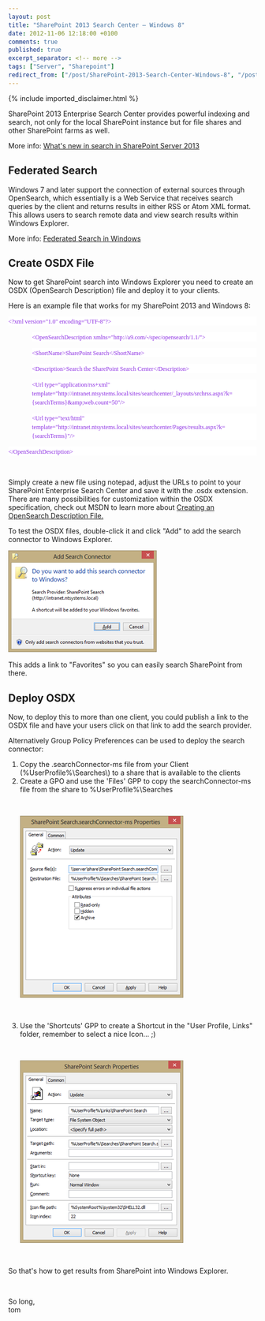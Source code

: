 ```yaml
---
layout: post
title: "SharePoint 2013 Search Center – Windows 8"
date: 2012-11-06 12:18:00 +0100
comments: true
published: true
excerpt_separator: <!-- more -->
tags: ["Server", "Sharepoint"]
redirect_from: ["/post/SharePoint-2013-Search-Center-Windows-8", "/post/sharepoint-2013-search-center-windows-8"]
---
```

<!-- more -->
{% include imported_disclaimer.html %}
<p>SharePoint 2013 Enterprise Search Center provides powerful indexing and search, not only for the local SharePoint instance but for file shares and other SharePoint farms as well.</p>
<p>More info: <a href="http://technet.microsoft.com/en-us/library/ee667266(v=office.15)">What's new in search in SharePoint Server 2013</a></p>
<h2>Federated Search</h2>
<p>Windows 7 and later support the connection of external sources through OpenSearch, which essentially is a Web Service that receives search queries by the client and returns results in either RSS or Atom XML format. This allows users to search remote data and view search results within Windows Explorer.</p>
<p>More info: <a href="http://msdn.microsoft.com/en-us/library/dd742958(v=VS.85).aspx">Federated Search in Windows</a></p>
<h2>Create OSDX File</h2>
<p>Now to get SharePoint search into Windows Explorer you need to create an OSDX (OpenSearch Description) file and deploy it to your clients.</p>
<p>Here is an example file that works for my SharePoint 2013 and Windows 8:</p>
<p style="background: white;"><span style="color: blueviolet; font-family: Lucida Console; font-size: 9pt;">&lt;?xml version="1.0" encoding="UTF-8"?&gt; </span></p>
<p style="background: white; margin-left: 36pt;"><span style="color: blueviolet; font-family: Lucida Console; font-size: 9pt;">&lt;OpenSearchDescription xmlns="http://a9.com/-/spec/opensearch/1.1/"&gt; </span></p>
<p style="background: white; margin-left: 36pt;"><span style="color: blueviolet; font-family: Lucida Console; font-size: 9pt;">&lt;ShortName&gt;SharePoint Search&lt;/ShortName&gt; </span></p>
<p style="background: white; margin-left: 36pt;"><span style="color: blueviolet; font-family: Lucida Console; font-size: 9pt;">&lt;Description&gt;Search the SharePoint Search Center&lt;/Description&gt; </span></p>
<p style="background: white; margin-left: 36pt;"><span style="color: blueviolet; font-family: Lucida Console; font-size: 9pt;">&lt;Url type="application/rss+xml" template="http://intranet.ntsystems.local/sites/searchcenter/_layouts/srchrss.aspx?k={searchTerms}&amp;amp;web.count=50"/&gt; </span></p>
<p style="background: white; margin-left: 36pt;"><span style="color: blueviolet; font-family: Lucida Console; font-size: 9pt;">&lt;Url type="text/html" template="http://intranet.ntsystems.local/sites/searchcenter/Pages/results.aspx?k={searchTerms}"/&gt; </span></p>
<p style="background: white;"><span style="color: blueviolet; font-family: Lucida Console; font-size: 9pt;">&lt;/OpenSearchDescription&gt; </span></p>
<p>&nbsp;</p>
<p>Simply create a new file using notepad, adjust the URLs to point to your SharePoint Enterprise Search Center and save it with the .osdx extension.<br />There are many possibilities for customization within the OSDX specification, check out MSDN to learn more about <a href="http://msdn.microsoft.com/en-us/library/dd742951(v=VS.85).aspx">Creating an OpenSearch Description File.</a></p>
<p>To test the OSDX files, double-click it and click "Add" to add the search connector to Windows Explorer.</p>
<p><img src="/assets/110612_1126_SharePoint21.png" alt="" /></p>
<p>This adds a link to "Favorites" so you can easily search SharePoint from there.</p>
<h2>Deploy OSDX</h2>
<p>Now, to deploy this to more than one client, you could publish a link to the OSDX file and have your users click on that link to add the search provider.</p>
<p>Alternatively Group Policy Preferences can be used to deploy the search connector:</p>
<ol>
<li>Copy the .searchConnector-ms file from your Client (%UserProfile%\Searches\) to a share that is available to the clients</li>
<li>
<div>Create a GPO and use the 'Files' GPP to copy the searchConnector-ms file from the share to %UserProfile%\Searches</div>
<p>&nbsp;</p>
<p><img src="/assets/110612_1126_SharePoint22.png" alt="" /></p>
<p>&nbsp;</p>
</li>
<li>
<div>Use the 'Shortcuts' GPP to create a Shortcut in the "User Profile, Links" folder, remember to select a nice Icon&hellip; ;)</div>
<p>&nbsp;</p>
<p><img src="/assets/110612_1126_SharePoint23.png" alt="" /></p>
<p>&nbsp;</p>
</li>
</ol>
<p>So that's how to get results from SharePoint into Windows Explorer.</p>
<p>&nbsp;</p>
<p>So long, <br />tom</p>
